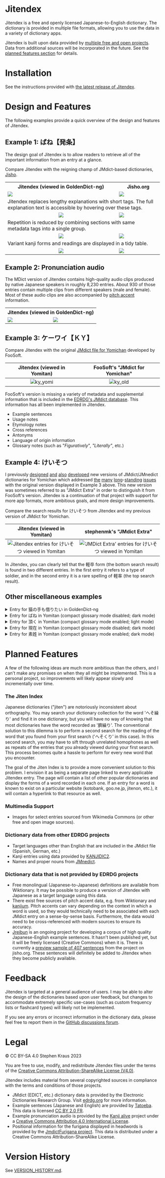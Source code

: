 # Jitendex

Jitendex is a free and openly licensed Japanese-to-English
dictionary. The dictionary is provided in multiple file formats,
allowing you to use the data in a variety of dictionary apps.

Jitendex is built upon data provided by [multiple free and open projects](#legal).
Data from additional sources will be incorporated in the future.
See the [planned features section](#planned-features) for details.

# Installation
See the instructions provided with
[the latest release of Jitendex](https://github.com/stephenmk/Jitendex/releases/latest).

# Design and Features
The following examples provide a quick overview of the design and features of Jitendex.

## Example 1: ばね【発条】
The design goal of Jitendex is to allow readers to retrieve
all of the important information from an entry at a glance.

Compare Jitendex with the reigning champ of JMdict-based
dictionaries, [Jisho](https://jisho.org/).

<table>
  <tr>
    <th>Jitendex (viewed in GoldenDict-ng)</th>
    <th>Jisho.org</th>
  </tr>
  <tr>
     <td><img src='https://github.com/stephenmk/Jitendex/assets/8003332/c4f7cc69-e2b1-4885-867d-bcd2a6ed680b'/></td>
     <td><img src='https://github.com/stephenmk/Jitendex/assets/8003332/95e0d708-7861-4360-b99e-04e399efd317'/></td>
  </tr>
  <tr>
     <td colspan="2">Jitendex replaces lengthy explanations with short tags. The full explanation text is accessible by hovering over these tags.</td>
  </tr>
  <tr>
     <td align='center'><img src='https://github.com/stephenmk/Jitendex/assets/8003332/ab22fcf1-7824-4b80-9fa7-f01e632a4c9e'/></td>
     <td><img src='https://github.com/stephenmk/Jitendex/assets/8003332/fe7ef964-19c0-4826-b71a-627eb0781417'/></td>
  </tr>
  <tr>
     <td colspan="2">Repetition is reduced by combining sections with same metadata tags into a single group.</td>
  </tr>
  <tr>
     <td align='center'><img src='https://github.com/stephenmk/Jitendex/assets/8003332/6b94643b-5b9c-4e28-aeb8-9f7a01ec1184'/></td>
     <td><img src='https://github.com/stephenmk/Jitendex/assets/8003332/2086acce-7348-40c9-8b3d-576c10809c37'/></td>
  </tr>
     <td colspan="2">Variant kanji forms and readings are displayed in a tidy table.</td>
  </tr>
  <tr>
     <td align='center'><img src='https://github.com/stephenmk/Jitendex/assets/8003332/e008a321-9d7b-4948-a099-a79195a8993c'/></td>
     <td><img src='https://github.com/stephenmk/Jitendex/assets/8003332/58a134ef-712b-4bae-9598-d32b47f038a9'/></td>
  </tr>
</table>

## Example 2: Pronunciation audio
The MDict version of Jitendex contains high-quality audio clips produced by native Japanese speakers in roughly 8,230 entries.
About 930 of those entries contain multiple clips from different speakers (male and female).
Most of these audio clips are also accompanied by [pitch accent](https://en.wikipedia.org/wiki/Japanese_pitch_accent) information.

<table>
  <tr><th colspan="2">Jitendex (viewed in GoldenDict-ng)</th></tr>
  <tr>
   <td><img src="https://github.com/stephenmk/Jitendex/assets/8003332/d90b8cf2-ab16-4437-accd-6d68a4b4be8c"/></td>
   <td><img src="https://github.com/stephenmk/Jitendex/assets/8003332/fb210253-5c23-4c92-aa7d-21432b2f1f70"/></td>
  </tr>
</table>

## Example 3: ケーワイ【ＫＹ】
Compare Jitendex with the original [JMdict file for Yomichan](https://foosoft.net/projects/yomichan/index.html#dictionaries) developed by FooSoft.

Jitendex (viewed in Yomitan) | FooSoft's "JMdict for Yomichan"
:--: | :--:
![ky_yomi](https://github.com/stephenmk/Jitendex/assets/8003332/8facedad-2c8f-4d75-823d-5303c2eee51f) | ![ky_old](https://github.com/stephenmk/Jitendex/assets/8003332/b18a8437-7de1-409e-84d1-bd44516eda35)

FooSoft's version is missing a variety of metadata and supplemental information that is included 
in the [EDRDG's JMdict database](https://www.edrdg.org/wiki/index.php/JMdict-EDICT_Dictionary_Project).
This information has all been implemented in Jitendex.

* Example sentences
* Usage notes
* Etymology notes
* Cross references
* Antonyms
* Language of origin information
* Glossary notes (such as "*Figuratively*", *"Literally"*, etc.)

## Example 4: けいそつ
I previously
[designed](https://github.com/FooSoft/yomichan/issues/2111)
[and](https://github.com/FooSoft/yomichan/issues/2183)
[also](https://github.com/FooSoft/yomichan-import/pull/40)
[developed](https://github.com/FooSoft/yomichan-import/pull/41)
new versions of JMdict/JMnedict dictionaries for Yomichan which addressed
[the](https://github.com/FooSoft/yomichan/issues/1165)
[many](https://github.com/FooSoft/yomichan/issues/1716#issuecomment-1214436766)
[long](https://github.com/FooSoft/yomichan/issues/2057)-[standing](https://github.com/FooSoft/yomichan/issues/2058)
[issues](https://github.com/FooSoft/yomichan/issues/2210)
with the original version displayed in Example 3 above. This new version was
sometimes referred to as "JMdict Extra" in order to distinguish it from
FooSoft's version. Jitendex is a continuation of that project with support
for more app formats, more ambitious goals, and more design improvements.

Compare the search results for けいそつ from Jitendex and
my previous version of JMdict for Yomichan.

Jitendex (viewed in Yomitan) | stephenmk's "JMdict Extra"
:--: | :--:
![Jitendex entries for けいそつ viewed in Yomitan](https://github.com/stephenmk/Jitendex/assets/8003332/4a397349-7c17-49e0-b1a3-9d565f728d65) | !['JMDict Extra' entries for けいそつ viewed in Yomitan](https://github.com/stephenmk/Jitendex/assets/8003332/4a666880-6b5a-48b2-b73d-eced944216ce)

In Jitendex, you can clearly tell that the 軽卒 form (the bottom
search result) is found in two different entries. In the first
entry it refers to a type of soldier, and in the second entry it is
a rare spelling of 軽率 (the top search result).

## Other miscellaneous examples
<details>
  <summary>Entry for 猫の手も借りたい in GoldenDict-ng</summary>

![nekonote](https://github.com/stephenmk/Jitendex/assets/8003332/6bd9c238-2677-4ead-899e-db3c20220283)
</details>

<details>
  <summary>Entry for ばね in Yomitan (compact glossary mode disabled; dark mode)</summary>

![bane_yomi](https://github.com/stephenmk/Jitendex/assets/8003332/4aa0bd35-58ff-4988-bd09-e373995593d9)
</details>

<details>
  <summary>Entry for 頂く in Yomitan (compact glossary mode enabled; light mode)</summary>

![itadaku_yomi](https://github.com/stephenmk/Jitendex/assets/8003332/070b60ae-0d03-4083-90f1-a37f5e0bd687)
</details>

<details>
  <summary>Entry for 現在 in Yomitan (compact glossary mode disabled; dark mode)</summary>

![genzai_yomi](https://github.com/stephenmk/Jitendex/assets/8003332/b795605c-85ef-4f76-b3c9-c4bc116f9758)
</details>

<details>
  <summary>Entry for 素姓 in Yomitan (compact glossary mode enabled; dark mode)</summary>

![sujou_yomi](https://github.com/stephenmk/Jitendex/assets/8003332/4d94b214-e3ba-4ef7-b5ee-1bbd017d5419)
</details>

# Planned Features
A few of the following ideas are much more ambitious than the others,
and I can't make any promises on when they all might be implemented.
This is a personal project, so improvements will likely appear
slowly and incrementally over time.

### The Jiten Index
Japanese dictionaries ("jiten") are notoriously inconsistent about
orthography. You may search your dictionary collection for the word
'へそ繰り' and find it in one dictionary, but you will have no way of
knowing that most dictionaries have the word recorded as '臍繰り'. The
conventional solution to this dilemma is to perform a second search
for the reading of the word that you found from your first search
('へそくり' in this case). In this second search, you may have to sift
through unrelated homophones as well as repeats of the entries that
you already viewed during your first search. This process becomes
quite a hassle to perform for every new word that you encounter.

The goal of the Jiten Index is to provide a more convenient solution to
this problem. I envision it as being a separate page linked to every
applicable Jitendex entry. The page will contain a list of other
popular dictionaries and display the forms of a word recorded in
each one. If an entry for a word is known to exist on a particular
website (kotobank, goo.ne.jp, jitenon, etc.), it will contain a
hyperlink to that resource as well.

### Multimedia Support
- Images for select entries sourced from Wikimedia Commons (or other
  free and open image sources).

### Dictionary data from other EDRDG projects
- Target languages other than English that are included in the JMdict file (Spanish, German, etc.)
- Kanji entries using data provided by [KANJIDIC2](https://www.edrdg.org/wiki/index.php/KANJIDIC_Project).
- Names and proper nouns from [JMnedict](https://www.edrdg.org/enamdict/enamdict_doc.html).

### Dictionary data that is not provided by EDRDG projects
- Free monolingual (Japanese-to-Japanese) definitions are available
  from Wiktionary. It may be possible to produce a version of
  Jitendex with Japanese as a target language using this data.
- There exist free sources of pitch accent data, e.g. from Wiktionary
  and [kanjium](https://github.com/mifunetoshiro/kanjium). Pitch accents
  can vary depending on the context in which a word is used, so they
  would technically need to be associated with each JMdict entry on
  a sense-by-sense basis. Furthermore, the data would need to be
  cross-referenced with modern sources to ensure its accuracy.
- [Jreibun](https://www.tufs.ac.jp/ts/personal/SUZUKI_Tomomi/jreibun/index-jreibun.html)
  is an ongoing project for developing a corpus of high quality
  Japanese-English example sentences. It hasn't been published yet,
  but it will be freely licensed (Creative Commons) when it is.
  There is currently a
  [preview sample of 407 sentences](https://jisho.org/forum/63fdba73d5dda7188e000002-jreibun-new-example-sentences)
  from the project on jisho.org. These sentences will definitely be added
  to Jitendex when they become publicly available.

# Feedback
Jitendex is targeted at a general audience of users. I may be able to
alter the design of the dictionaries based upon user feedback, but
changes to accommodate extremely specific use-cases (such as custom
frequency lists or flashcard types) will likely not be implemented.

If you see any errors or incorrect information in the dictionary
data, please feel free to report them in the
[GitHub discussions forum](https://github.com/stephenmk/Jitendex/discussions).

# Legal
© CC BY-SA 4.0 Stephen Kraus 2023

You are free to use, modify, and redistribute Jitendex files under the terms of the [Creative Commons Attribution-ShareAlike License (V4.0)](https://creativecommons.org/licenses/by-sa/4.0/).

Jitendex includes material from several copyrighted sources in compliance with the terms and conditions of those projects.
* JMdict (EDICT, etc.) dictionary data is provided by the Electronic Dictionaries Research Group. Visit [edrdg.org](https://www.edrdg.org/) for more information.
* Example sentences (Japanese and English) are provided by [Tatoeba](https://tatoeba.org/en/downloads). This data is licensed [CC BY 2.0 FR](https://creativecommons.org/licenses/by/2.0/fr/).
* Example pronunciation audio is provided by the [Kanji alive](https://github.com/kanjialive/kanji-data-media) project under a [Creative Commons Attribution 4.0 International License](http://creativecommons.org/licenses/by/4.0/).
* Positional information for the furigana displayed in headwords is provided by the [JmdictFurigana project](https://github.com/Doublevil/JmdictFurigana). This data is distributed under a Creative Commons Attribution-ShareAlike License.


# Version History
See [VERSION_HISTORY.md](VERSION_HISTORY.md).

